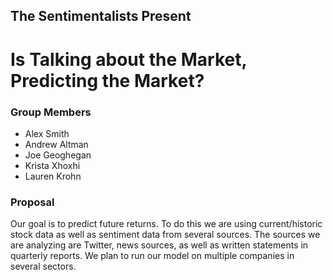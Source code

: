 ## The Sentimentalists Present
# Is Talking about the Market, Predicting the Market?

### Group Members
* Alex Smith
* Andrew Altman
* Joe Geoghegan
* Krista Xhoxhi
* Lauren Krohn
### Proposal
Our goal is to predict future returns.
To do this we are using current/historic stock data as well as sentiment data from several sources.
The sources we are analyzing are Twitter, news sources, as well as written statements in quarterly reports.
We plan to run our model on multiple companies in several sectors.